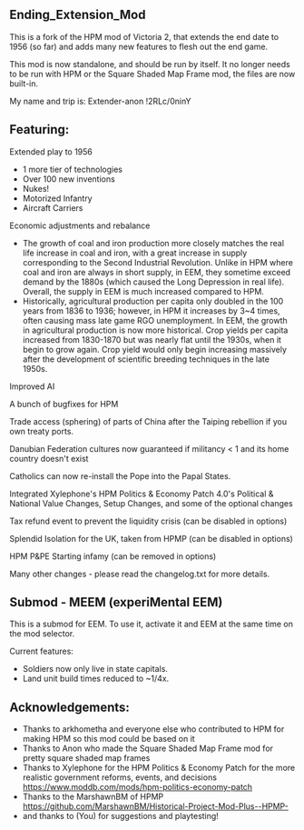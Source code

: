 ## Ending_Extension_Mod
This is a fork of the HPM mod of Victoria 2, that extends the end date to 1956 (so far) and adds many new features to flesh out the end game. 

This mod is now standalone, and should be run by itself. It no longer needs to be run with HPM or the Square Shaded Map Frame mod, the files are now built-in.

My name and trip is: Extender-anon !2RLc/0ninY 

## Featuring:

Extended play to 1956
* 1 more tier of technologies
* Over 100 new inventions
* Nukes!
* Motorized Infantry
* Aircraft Carriers

Economic adjustments and rebalance
* The growth of coal and iron production more closely matches the real life increase in coal and iron, with a great increase in supply corresponding to the Second Industrial Revolution. Unlike in HPM where coal and iron are always in short supply, in EEM, they sometime exceed demand by the 1880s (which caused the Long Depression in real life). Overall, the supply in EEM is much increased compared to HPM.
* Historically, agricultural production per capita only doubled in the 100 years from 1836 to 1936; however, in HPM it increases by 3~4 times, often causing mass late game RGO unemployment. In EEM, the growth in agricultural production is now more historical. Crop yields per capita increased from 1830-1870 but was nearly flat until the 1930s, when it begin to grow again. Crop yield would only begin increasing massively after the development of scientific breeding techniques in the late 1950s.

Improved AI

A bunch of bugfixes for HPM

Trade access (sphering) of parts of China after the Taiping rebellion if you own treaty ports.

Danubian Federation cultures now guaranteed if militancy < 1 and its home country doesn't exist

Catholics can now re-install the Pope into the Papal States.

Integrated Xylephone's HPM Politics & Economy Patch 4.0's Political & National Value Changes, Setup Changes, and some of the optional changes

Tax refund event to prevent the liquidity crisis (can be disabled in options)

Splendid Isolation for the UK, taken from HPMP (can be disabled in options)

HPM P&PE Starting infamy (can be removed in options)

Many other changes - please read the changelog.txt for more details.

## Submod - MEEM (experiMental EEM)

This is a submod for EEM. To use it, activate it and EEM at the same time on the mod selector. 

Current features:
* Soldiers now only live in state capitals.
* Land unit build times reduced to ~1/4x.

## Acknowledgements:

* Thanks to arkhometha and everyone else who contributed to HPM for making HPM so this mod could be based on it
* Thanks to Anon who made the Square Shaded Map Frame mod for pretty square shaded map frames
* Thanks to Xylephone for the HPM Politics & Economy Patch for the more realistic government reforms, events, and decisions https://www.moddb.com/mods/hpm-politics-economy-patch
* Thanks to the MarshawnBM of HPMP https://github.com/MarshawnBM/Historical-Project-Mod-Plus--HPMP-
* and thanks to (You) for suggestions and playtesting!

